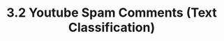 ---
title:  "3.2 Youtube Spam Comments (Text Classification)"
permalink: /IML/youtube_spam_comments/
---